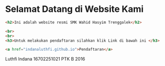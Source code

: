 <h1> Selamat Datang di Website Kami </h1>


```markdown
<h2>Ini adalah website resmi SMK Wahid Hasyim Trenggalek</h2>

<br>
<br>
<h3>Untuk melakukan pendaftaran silahkan klik Link di bawah ini </h3>

<a href="indanaluthfi.github.io">Pendaftaran</a>
```


Luthfi Indana
16702251021
PTK B 2016
